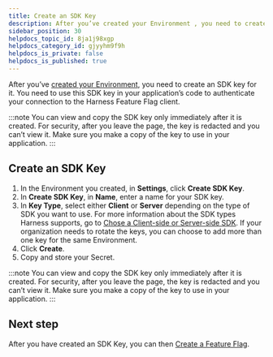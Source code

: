 ```yaml
---
title: Create an SDK Key
description: After you’ve created your Environment , you need to create an SDK key for it. You need to use this SDK key in your application’s code to authenticate your connection to the Harness Feature Flag clien…
sidebar_position: 30
helpdocs_topic_id: 8ja1j98xgp
helpdocs_category_id: gjyyhm9f9h
helpdocs_is_private: false
helpdocs_is_published: true
---
```


After you’ve [created your Environment](create-an-environment.md), you need to create an SDK key for it. You need to use this SDK key in your application’s code to authenticate your connection to the Harness Feature Flag client. 

:::note
 You can view and copy the SDK key only immediately after it is created. For security, after you leave the page, the key is redacted and you can’t view it. Make sure you make a copy of the key to use in your application.
:::

## Create an SDK Key

1. In the Environment you created, in **Settings**, click **Create SDK Key**.
2. In **Create SDK Key**, in **Name**, enter a name for your SDK key.
3. In **Key Type**, select either **Client** or **Server** depending on the type of SDK you want to use. For more information about the SDK types Harness supports, go to [Chose a Client-side or Server-side SDK](../../4-ff-sdks/1-sdk-overview/1-client-side-and-server-side-sdks.md). If your organization needs to rotate the keys, you can choose to add more than one key for the same Environment.
4. Click **Create**.
5. Copy and store your Secret.

:::note
 You can view and copy the SDK key only immediately after it is created. For security, after you leave the page, the key is redacted and you can’t view it. Make sure you make a copy of the key to use in your application.
:::

## Next step

After you have created an SDK Key, you can then [Create a Feature Flag](create-a-feature-flag.md).

